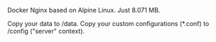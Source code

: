 Docker Nginx based on Alpine Linux. Just 8.071 MB.

Copy your data to /data.
Copy your custom configurations (*.conf) to /config ("server" context).